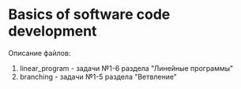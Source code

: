 # Basics of software code development
Описание файлов:
1. linear_program - задачи №1-6 раздела "Линейные программы"
2. branching - задачи №1-5 раздела "Ветвление"
